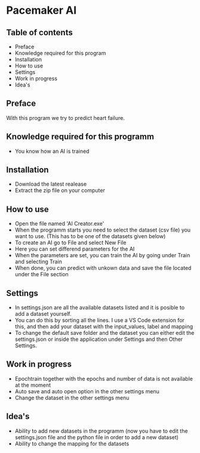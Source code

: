 # Pacemaker AI

## Table of contents
- Preface
- Knowledge required for this program
- Installation
- How to use
- Settings
- Work in progress
- Idea's

## Preface
With this program we try to predict heart failure. 

## Knowledge required for this programm
- You know how an AI is trained

## Installation
- Download the latest realease
- Extract the zip file on your computer

## How to use
- Open the file named 'AI Creator.exe'
- When the programm starts you need to select the dataset (csv file) you want to use. (This has to be one of the datasets given below)
- To create an AI go to File and select New File
- Here you can set differend parameters for the AI
- When the parameters are set, you can train the AI by going under Train and selecting Train
- When done, you can predict with unkown data and save the file located under the File section

## Settings
- In settings.json are all the available datasets listed and it is posible to add a dataset yourself.
- You can do this by sorting all the lines. I use a VS Code extension for this, and then add your dataset with the input_values, label and mapping
- To change the default save folder and the dataset you can either edit the settings.json or inside the application under Settings and then Other Settings.


## Work in progress
- Epochtrain together with the epochs and number of data is not available at the moment
- Auto save and auto open option in the other settings menu
- Change the dataset in the other settings menu

## Idea's
- Ability to add new datasets in the programm (now you have to edit the settings.json file and the python file in order to add a new dataset)
- Ability to change the mapping for the datasets
